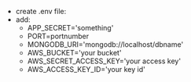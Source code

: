 
- create .env file:
- add:
  - APP_SECRET='something'
  - PORT=portnumber
  - MONGODB_URI='mongodb://localhost/dbname'
  - AWS_BUCKET='your bucket'
  - AWS_SECRET_ACCESS_KEY='your access key'
  - AWS_ACCESS_KEY_ID='your key id'
